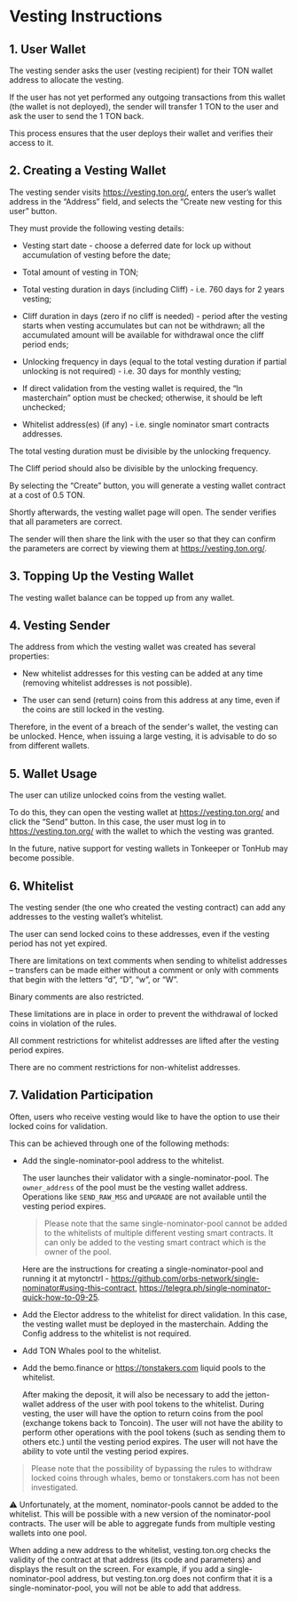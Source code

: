 # Vesting Instructions

## 1. User Wallet

The vesting sender asks the user (vesting recipient) for their TON wallet address to allocate the vesting.

If the user has not yet performed any outgoing transactions from this wallet (the wallet is not deployed), the sender will transfer 1 TON to the user and ask the user to send the 1 TON back.

This process ensures that the user deploys their wallet and verifies their access to it.

## 2. Creating a Vesting Wallet

The vesting sender visits https://vesting.ton.org/, enters the user’s wallet address in the “Address” field, and selects the “Create new vesting for this user” button.


They must provide the following vesting details:

* Vesting start date - choose a deferred date for lock up without accumulation of vesting before the date;

* Total amount of vesting in TON;

* Total vesting duration in days (including Cliff) - i.e. 760 days for 2 years vesting;

* Cliff duration in days (zero if no cliff is needed) - period after the vesting starts when vesting accumulates but can not be withdrawn; all the accumulated amount will be available for withdrawal once the cliff period ends;

* Unlocking frequency in days (equal to the total vesting duration if partial unlocking is not required) - i.e. 30 days for monthly vesting;

* If direct validation from the vesting wallet is required, the “In masterchain” option must be checked; otherwise, it should be left unchecked;

* Whitelist address(es) (if any) - i.e. single nominator smart contracts addresses.

The total vesting duration must be divisible by the unlocking frequency.

The Cliff period should also be divisible by the unlocking frequency.

By selecting the “Create” button, you will generate a vesting wallet contract at a cost of 0.5 TON.


Shortly afterwards, the vesting wallet page will open. The sender verifies that all parameters are correct.


The sender will then share the link with the user so that they can confirm the parameters are correct by viewing them at https://vesting.ton.org/.

## 3. Topping Up the Vesting Wallet

The vesting wallet balance can be topped up from any wallet.


## 4. Vesting Sender

The address from which the vesting wallet was created has several properties:

* New whitelist addresses for this vesting can be added at any time (removing whitelist addresses is not possible).

* The user can send (return) coins from this address at any time, even if the coins are still locked in the vesting.

Therefore, in the event of a breach of the sender's wallet, the vesting can be unlocked. Hence, when issuing a large vesting, it is advisable to do so from different wallets.


## 5. Wallet Usage

The user can utilize unlocked coins from the vesting wallet.


To do this, they can open the vesting wallet at https://vesting.ton.org/ and click the “Send” button. In this case, the user must log in to https://vesting.ton.org/ with the wallet to which the vesting was granted.

In the future, native support for vesting wallets in Tonkeeper or TonHub may become possible.


## 6. Whitelist

The vesting sender (the one who created the vesting contract) can add any addresses to the vesting wallet’s whitelist.


The user can send locked coins to these addresses, even if the vesting period has not yet expired.

There are limitations on text comments when sending to whitelist addresses – transfers can be made either without a comment or only with comments that begin with the letters “d”, “D”, “w”, or “W”.

Binary comments are also restricted.

These limitations are in place in order to prevent the withdrawal of locked coins in violation of the rules.


All comment restrictions for whitelist addresses are lifted after the vesting period expires.


There are no comment restrictions for non-whitelist addresses.

## 7. Validation Participation

Often, users who receive vesting would like to have the option to use their locked coins for validation.

This can be achieved through one of the following methods:

* Add the single-nominator-pool address to the whitelist.
    
    The user launches their validator with a single-nominator-pool.
    The `owner_address` of the pool must be the vesting wallet address.
    Operations like `SEND_RAW_MSG` and `UPGRADE` are not available until the vesting period expires.

    > Please note that the same single-nominator-pool cannot be added to the whitelists of multiple different vesting smart contracts. It can only be added to the vesting smart contract which is the owner of the pool.

    Here are the instructions for creating a single-nominator-pool and running it at mytonctrl - https://github.com/orbs-network/single-nominator#using-this-contract, https://telegra.ph/single-nominator-quick-how-to-09-25.

* Add the Elector address to the whitelist for direct validation. 
   In this case, the vesting wallet must be deployed in the masterchain.
   Adding the Config address to the whitelist is not required.

* Add TON Whales pool to the whitelist.

* Add the bemo.finance or https://tonstakers.com liquid pools to the whitelist.

   After making the deposit, it will also be necessary to add the jetton-wallet address of the user with pool tokens to the whitelist.
   During vesting, the user will have the option to return coins from the pool (exchange tokens back to Toncoin).
   The user will not have the ability to perform other operations with the pool tokens (such as sending them to others etc.) until the vesting period expires.
   The user will not have the ability to vote until the vesting period expires.

> Please note that the possibility of bypassing the rules to withdraw locked coins through whales, bemo or tonstakers.com has not been investigated.

⚠️ Unfortunately, at the moment, nominator-pools cannot be added to the whitelist. This will be possible with a new version of the nominator-pool contracts. The user will be able to aggregate funds from multiple vesting wallets into one pool.

When adding a new address to the whitelist, vesting.ton.org checks the validity of the contract at that address (its code and parameters) and displays the result on the screen. For example, if you add a single-nominator-pool address, but vesting.ton.org does not confirm that it is a single-nominator-pool, you will not be able to add that address.
